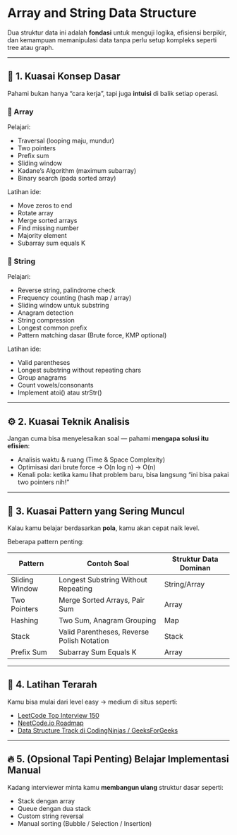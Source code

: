# Array and String Data Structure

Dua struktur data ini adalah **fondasi** untuk menguji logika, efisiensi berpikir, dan kemampuan memanipulasi data tanpa perlu setup kompleks seperti tree atau graph.

---

## 🧩 1. Kuasai Konsep Dasar

Pahami bukan hanya “cara kerja”, tapi juga **intuisi** di balik setiap operasi.

### 🔹 Array

Pelajari:

* Traversal (looping maju, mundur)
* Two pointers
* Prefix sum
* Sliding window
* Kadane’s Algorithm (maximum subarray)
* Binary search (pada sorted array)

Latihan ide:

* Move zeros to end
* Rotate array
* Merge sorted arrays
* Find missing number
* Majority element
* Subarray sum equals K

### 🔹 String

Pelajari:

* Reverse string, palindrome check
* Frequency counting (hash map / array)
* Sliding window untuk substring
* Anagram detection
* String compression
* Longest common prefix
* Pattern matching dasar (Brute force, KMP optional)

Latihan ide:

* Valid parentheses
* Longest substring without repeating chars
* Group anagrams
* Count vowels/consonants
* Implement atoi() atau strStr()

---

## ⚙️ 2. Kuasai Teknik Analisis

Jangan cuma bisa menyelesaikan soal — pahami **mengapa solusi itu efisien**:

* Analisis waktu & ruang (Time & Space Complexity)
* Optimisasi dari brute force → O(n log n) → O(n)
* Kenali pola: ketika kamu lihat problem baru, bisa langsung “ini bisa pakai two pointers nih!”

---

## 🧠 3. Kuasai Pattern yang Sering Muncul

Kalau kamu belajar berdasarkan **pola**, kamu akan cepat naik level.

Beberapa pattern penting:

| Pattern        | Contoh Soal                                | Struktur Data Dominan |
| -------------- | ------------------------------------------ | --------------------- |
| Sliding Window | Longest Substring Without Repeating        | String/Array          |
| Two Pointers   | Merge Sorted Arrays, Pair Sum              | Array                 |
| Hashing        | Two Sum, Anagram Grouping                  | Map                   |
| Stack          | Valid Parentheses, Reverse Polish Notation | Stack                 |
| Prefix Sum     | Subarray Sum Equals K                      | Array                 |

---

## 🧱 4. Latihan Terarah

Kamu bisa mulai dari level easy → medium di situs seperti:

* [LeetCode Top Interview 150](https://leetcode.com/problem-list/top-interview-150/)
* [NeetCode.io Roadmap](https://neetcode.io/)
* [Data Structure Track di CodingNinjas / GeeksForGeeks](https://www.geeksforgeeks.org/data-structures/)

---

## 🔥 5. (Opsional Tapi Penting) Belajar Implementasi Manual

Kadang interviewer minta kamu **membangun ulang** struktur dasar seperti:

* Stack dengan array
* Queue dengan dua stack
* Custom string reversal
* Manual sorting (Bubble / Selection / Insertion)
